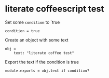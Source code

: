 # literate coffeescript test

Set some `condition` to `true

	condition = true

Create an object with some text

	obj =
		text: "literate coffee test"

Export the text if the condition is true

	module.exports = obj.text if condition?